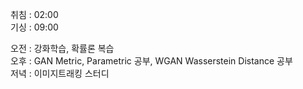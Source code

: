 취침 : 02:00  
기싱 : 09:00  
  
오전 : 강화학습, 확률론 복습  
오후 : GAN Metric, Parametric 공부, WGAN Wasserstein Distance 공부  
저녁 : 이미지트래킹 스터디  
